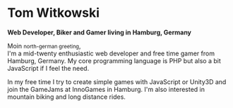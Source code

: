 # Tom Witkowski

**Web <span class="text-brand">Developer</span>, <span class="text-brand">Biker</span> and <span class="text-brand">Gamer</span> living in Hamburg, Germany**

Moin <small class="text-snow-20 dark:text-snow-10">north-german greeting</small>,  
I'm a mid-twenty enthusiastic web developer and free time gamer from Hamburg, Germany. My core programming language is PHP but also a bit JavaScript if I feel the need.

In my free time I try to create simple games with JavaScript or Unity3D and join the GameJams at InnoGames in Hamburg. I'm also interested in mountain biking and long distance rides.